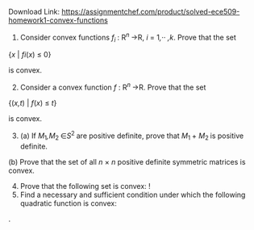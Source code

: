 Download Link: https://assignmentchef.com/product/solved-ece509-homework1-convex-functions
<br>
<ol>

 <li>Consider convex functions <em>f<sub>i </sub></em>: R<em><sup>n </sup></em>→R, <em>i </em>= 1<em>,</em>·· <em>,k</em>. Prove that the set</li>

</ol>

{<em>x </em>| <em>f</em><em>i</em>(<em>x</em>) ≤ 0}

is convex.

<ol start="2">

 <li>Consider a convex function <em>f </em>: R<em><sup>n </sup></em>→R. Prove that the set</li>

</ol>

{(<em>x,t</em>) | <em>f</em>(<em>x</em>) ≤ <em>t</em>}

is convex.

<ol start="3">

 <li>(a) If <em>M</em><sub>1</sub><em>,</em><em>M</em><sub>2 </sub>∈<em>S</em><sup>2 </sup>are positive definite, prove that <em>M</em><sub>1 </sub>+ <em>M</em><sub>2 </sub>is positive definite.</li>

</ol>

(b) Prove that the set of all <em>n </em>× <em>n </em>positive definite symmetric matrices is convex.

<ol start="4">

 <li>Prove that the following set is convex: !</li>

 <li>Find a necessary and sufficient condition under which the following quadratic function is convex:</li>

</ol>

.